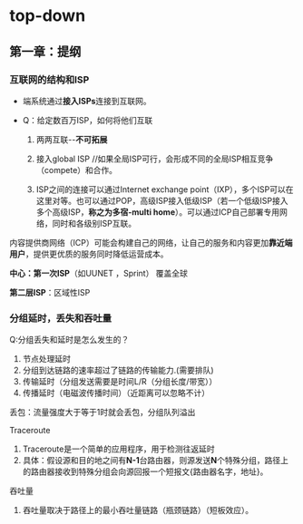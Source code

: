 # top-down

## 第一章：提纲

### 互联网的结构和ISP

- 端系统通过**接入ISPs**连接到互联网。

- Q：给定数百万ISP，如何将他们互联

	1. 两两互联--**不可拓展**

	2. 接入global ISP //如果全局ISP可行，会形成不同的全局ISP相互竞争（compete）和合作。

	3. ISP之间的连接可以通过Internet exchange point（IXP），多个ISP可以在这里对等。也可以通过POP，高级ISP接入低级ISP（若一个低级ISP接入多个高级ISP，**称之为多宿-multi home**）。可以通过ICP自己部署专用网络，同时和各级别ISP互联。

		

内容提供商网络（ICP）可能会构建自己的网络，让自己的服务和内容更加**靠近端用户**，提供更优质的服务同时降低运营成本。

**中心：第一次ISP**（如UUNET ，Sprint） 覆盖全球

**第二层ISP**：区域性ISP

### 分组延时，丢失和吞吐量

Q:分组丢失和延时是怎么发生的？

1. 节点处理延时
2. 分组到达链路的速率超过了链路的传输能力.(需要排队)
3. 传输延时（分组发送需要是时间L/R（分组长度/带宽））
4. 传播延时（电磁波传播时间）（近距离可以忽略不计） 

丢包：流量强度大于等于1时就会丢包，分组队列溢出

Traceroute

1. Traceroute是一个简单的应用程序，用于检测往返延时
2. 具体：假设源和目的地之间有**N-1**台路由器，则源发送**N**个特殊分组，路径上的路由器接收到特殊分组会向源回报一个短报文{路由器名字，地址}。

吞吐量

1. 吞吐量取决于路径上的最小吞吐量链路（瓶颈链路）（短板效应）。



  


